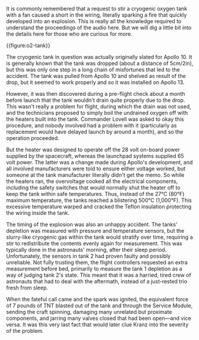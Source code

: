 It is commonly remembered that a request to stir a cryogenic oxygen tank with a fan caused a short in the wiring, literally sparking a fire that quickly developed into an explosion. This is really all the knowledge required to understand the proceedings of the audio here. But we will dig a little bit into the details here for those who are curious for more.

{{figure:o2-tank}}

The cryogenic tank in question was actually originally slated for Apollo 10. It is generally known that the tank was dropped (about a distance of 5cm/2in), but this was only one step in a long chain of misfortunes that led to the accident. The tank was pulled from Apollo 10 and shelved as result of the drop, but it seemed to work properly and so it was installed on Apollo 13.

However, it was then discovered during a pre-flight check about a month before launch that the tank wouldn't drain quite properly due to the drop. This wasn't really a problem for flight, during which the drain was not used, and the technicians proposed to simply boil the undrained oxygen off with the heaters built into the tank. Commander Lovell was asked to okay this procedure, and nobody involved had a problem with it (particularly as replacement would have delayed launch by around a month), and so the operation proceeded.

But the heater was designed to operate off the 28 volt on-board power supplied by the spacecraft, whereas the launchpad systems supplied 65 volt power. The latter was a change made during Apollo's development, and all involved manufacturers were told to ensure either voltage worked, but someone at the tank manufacturer literally didn't get the memo. So while the heaters ran, the overvoltage cooked all the electrical components, including the safety switches that would normally shut the heater off to keep the tank within safe temperatures. Thus, instead of the 27&deg;C (80&deg;F) maximum temperature, the tanks reached a blistering 500&deg;C (1,000&deg;F). This excessive temperature warped and cracked the Teflon insulation protecting the wiring inside the tank.

The timing of the explosion was also an unhappy accident. The tanks' depletion was measured with pressure and temperature sensors, but the slurry-like cryogenic gas within the tank would stratify over time, requiring a stir to redistribute the contents evenly again for measurement. This was typically done in the astronauts' morning, after their sleep period. Unfortunately, the sensors in tank 2 had proven faulty and possibly unreliable. Not fully trusting them, the flight controllers requested an extra measurement before bed, primarily to measure the tank 1 depletion as a way of judging tank 2's state. This meant that it was a harried, tired crew of astronauts that had to deal with the aftermath, instead of a just-rested trio fresh from sleep.

When the fateful call came and the spark was ignited, the equivalent force of 7 pounds of TNT blasted out of the tank and through the Service Module, sending the craft spinning, damaging many unrelated but proximate components, and jarring many valves closed that had been open&mdash;and vice versa. It was this very last fact that would later clue Kranz into the severity of the problem.

